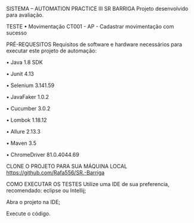 SISTEMA – AUTOMATION PRACTICE III SR BARRIGA
Projeto desenvolvido para avaliação.

TESTE
• Movimentação CT001 - AP - Cadastrar movimentação com sucesso

PRÉ-REQUESITOS
Requisitos de software e hardware necessários para executar este projeto de automação:

• Java 1.8 SDK

• Junit 4.13

• Selenium 3.141.59

• JavaFaker 1.0.2

• Cucumber 3.0.2

• Lombok 1.18.12

• Allure 2.13.3

• Maven 3.5

• ChromeDriver 81.0.4044.69

CLONE O PROJETO PARA SUA MÁQUINA LOCAL
https://github.com/Rafa556/SR.-Barriga

COMO EXECUTAR OS TESTES
Utilize uma IDE de sua preferencia, recomendado: eclipse ou Intellij;

Abra o projeto na IDE;

Execute o código.